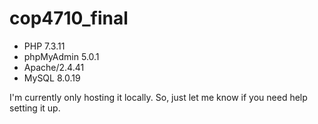 # cop4710_final

- PHP 7.3.11
- phpMyAdmin 5.0.1
- Apache/2.4.41
- MySQL 8.0.19

I'm currently only hosting it locally. So, just let me know if you need help setting it up.